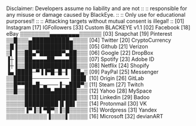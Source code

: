 # 
Disclaimer: Developers assume no liability and are not :: :: responsible for any misuse or damage caused by BlackEye. :: :: Only use for educational purporses!! :: :: Attacking targets without mutual consent is illegal! :: [01] Instagram [17] IGFollowers [33] Custom BLACKEYE v1.1 [02] Facebook [18] eBay ▒▒▒▒▒▒▒▒▄▄▄▄▄▄▄▄▒▒▒▒▒▒ [03] Snapchat [19] Pinterest ▒▒█▒▒▒▄██████████▄▒▒▒▒ [04] Twitter [20] CryptoCurrency ▒█▐▒▒▒████████████▒▒▒▒ [05] Github [21] Verizon ▒▌▐▒▒██▄▀██████▀▄██▒▒▒ [06] Google [22] DropBox ▐┼▐▒▒██▄▄▄▄██▄▄▄▄██▒▒▒ [07] Spotify [23] Adobe ID ▐┼▐▒▒██████████████▒▒▒ [08] Netflix [24] Shopify ▐▄▐████─▀▐▐▀█─█─▌▐██▄▒ [09] PayPal [25] Messenger ▒▒█████──────────▐███▌ [10] Origin [26] GitLab ▒▒█▀▀██▄█─▄───▐─▄███▀▒ [11] Steam [27] Twitch ▒▒█▒▒███████▄██████▒▒▒ [12] Yahoo [28] MySpace ▒▒▒▒▒██████████████▒▒▒ [13] Linkedin [29] Badoo ▒▒▒▒▒█████████▐▌██▌▒▒▒ [14] Protonmail [30] VK ▒▒▒▒▒▐▀▐▒▌▀█▀▒▐▒█▒▒▒▒▒ [15] Wordpress [31] Yandex ▒▒▒▒▒▒▒▒▒▒▒▐▒▒▒▒▌▒▒▒▒▒ [16] Microsoft [32] devianART

